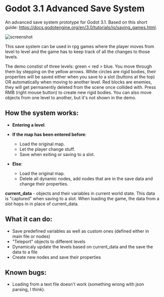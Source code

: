 # Godot 3.1 Advanced Save System

An advanced save system prototype for Godot 3.1.
Based on this short guide: https://docs.godotengine.org/en/3.0/tutorials/io/saving_games.html.

![screenshot]

This save system can be used in rpg games where the player moves from level to level and the game has to keep track of all the changes to those levels.

The demo constist of three levels: green < red > blue. You move through them by stepping on the yellow arrows. White circles are rigid bodies, their properties will be saved either when you save to a slot (buttons at the top) OR automatically when moving to another level. Red blocks are enemies, they will get permanently deleted from the scene once collided with. Press RMB (right mouse button) to create new rigid bodies. You can also move objects from one level to another, but it's not shown in the demo.

## How the system works:

* **Entering a level**.

* **If the map has been entered before**:
  - Load the original map.
  - Let the player change stuff.
  - Save when exiting or saving to a slot.

* **Else**:
  - Load the original map.
  - Delete all dynamic nodes, add nodes that are in the save data and change their properties.

**current_data** - objects and their variables in current world state. This data is "captured" when saving to a slot. When loading the game, the data from a slot hops in in place of current_data.

## What it can do:
  - Save predefined variables as well as custom ones (defined either in main file or nodes)
  - "Teleport" objects to different levels
  - Dynamicaly update the levels based on current_data and the save the data to a file
  - Create new nodes and save their properties

## Known bugs:
  - Loading from a text file doesn't work (something wrong with json parsing, I think).
  
[screenshot]: https://i.imgur.com/DM68NuH.png

